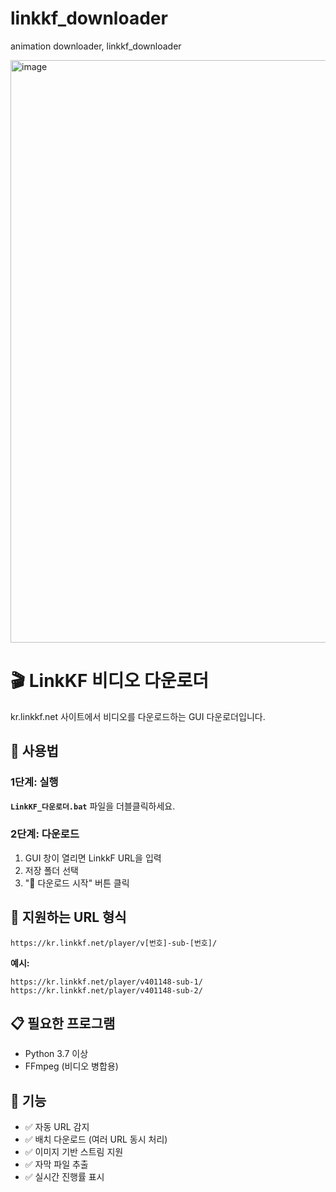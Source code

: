 # linkkf_downloader
animation downloader, linkkf_downloader

<img width="952" height="932" alt="image" src="https://github.com/user-attachments/assets/341054df-b27a-469b-a24f-22f496e7bce3" />


# 🎬 LinkKF 비디오 다운로더
kr.linkkf.net 사이트에서 비디오를 다운로드하는 GUI 다운로더입니다.

## 🚀 사용법

### 1단계: 실행
**`LinkKF_다운로더.bat`** 파일을 더블클릭하세요.

### 2단계: 다운로드
1. GUI 창이 열리면 LinkkF URL을 입력
2. 저장 폴더 선택
3. "🚀 다운로드 시작" 버튼 클릭

## 📝 지원하는 URL 형식
```
https://kr.linkkf.net/player/v[번호]-sub-[번호]/
```

**예시:**
```
https://kr.linkkf.net/player/v401148-sub-1/
https://kr.linkkf.net/player/v401148-sub-2/
```

## 📋 필요한 프로그램
- Python 3.7 이상
- FFmpeg (비디오 병합용)

## 🎯 기능
- ✅ 자동 URL 감지
- ✅ 배치 다운로드 (여러 URL 동시 처리)  
- ✅ 이미지 기반 스트림 지원
- ✅ 자막 파일 추출
- ✅ 실시간 진행률 표시

